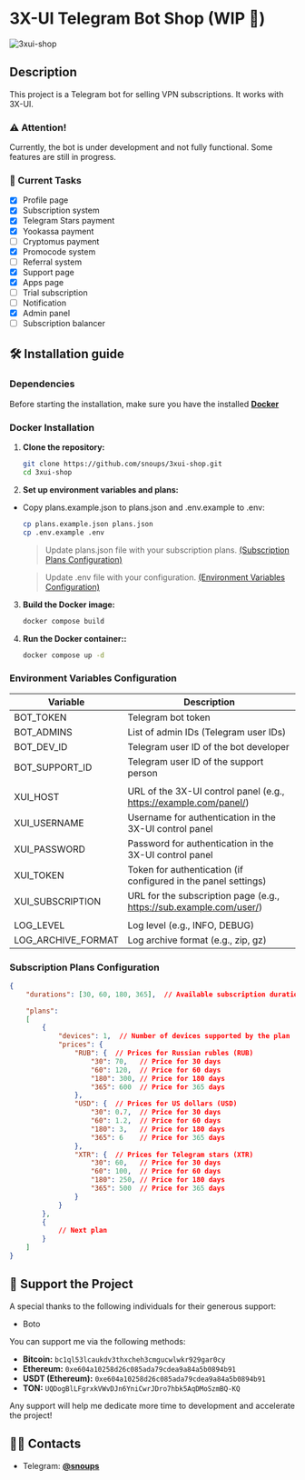 # 3X-UI Telegram Bot Shop (WIP 🚧)
![3xui-shop](https://github.com/user-attachments/assets/d037594e-75d1-4394-a983-01e950dde278)

## Description

This project is a Telegram bot for selling VPN subscriptions. It works with 3X-UI.

### ⚠️ Attention!
Currently, the bot is under development and not fully functional. Some features are still in progress.

### 🚧 Current Tasks
- [x] Profile page
- [x] Subscription system
- [x] Telegram Stars payment
- [x] Yookassa payment
- [ ] Cryptomus payment
- [x] Promocode system
- [ ] Referral system
- [x] Support page
- [x] Apps page
- [ ] Trial subscription
- [ ] Notification
- [x] Admin panel
- [ ] Subscription balancer

## 🛠️ Installation guide

### Dependencies

Before starting the installation, make sure you have the installed [**Docker**](https://www.docker.com/)

### Docker Installation

1. **Clone the repository:**
   ```bash
   git clone https://github.com/snoups/3xui-shop.git
   cd 3xui-shop
   ```

2. **Set up environment variables and plans:**
- Copy plans.example.json to plans.json and .env.example to .env:
    ```bash
    cp plans.example.json plans.json
    cp .env.example .env
    ```
    > Update plans.json file with your subscription plans. [(Subscription Plans Configuration)](#subscription-plans-configuration) 

    > Update .env file with your configuration. [(Environment Variables Configuration)](#environment-variables-configuration)

3. **Build the Docker image:**
   ```bash
   docker compose build
   ```

4. **Run the Docker container::**
   ```bash
   docker compose up -d
   ```

### Environment Variables Configuration

| Variable | Description |
|-|-|
| BOT_TOKEN | Telegram bot token |
| BOT_ADMINS | List of admin IDs (Telegram user IDs)
| BOT_DEV_ID | Telegram user ID of the bot developer |
| BOT_SUPPORT_ID | Telegram user ID of the support person |
| | |
| XUI_HOST | URL of the 3X-UI control panel (e.g., https://example.com/panel/) |
| XUI_USERNAME | Username for authentication in the 3X-UI control panel |
| XUI_PASSWORD | Password for authentication in the 3X-UI control panel |
| XUI_TOKEN | Token for authentication (if configured in the panel settings) |
| XUI_SUBSCRIPTION | URL for the subscription page (e.g., https://sub.example.com/user/) |
| | |
| LOG_LEVEL | Log level (e.g., INFO, DEBUG) |
| LOG_ARCHIVE_FORMAT | Log archive format (e.g., zip, gz) |

### Subscription Plans Configuration

```json
{
    "durations": [30, 60, 180, 365],  // Available subscription durations in days

    "plans": 
    [
        {
            "devices": 1,  // Number of devices supported by the plan
            "prices": {
                "RUB": {  // Prices for Russian rubles (RUB)
                    "30": 70,   // Price for 30 days
                    "60": 120,  // Price for 60 days
                    "180": 300, // Price for 180 days
                    "365": 600  // Price for 365 days
                },
                "USD": {  // Prices for US dollars (USD)
                    "30": 0.7,  // Price for 30 days
                    "60": 1.2,  // Price for 60 days
                    "180": 3,   // Price for 180 days
                    "365": 6    // Price for 365 days
                },
                "XTR": {  // Prices for Telegram stars (XTR)
                    "30": 60,   // Price for 30 days
                    "60": 100,  // Price for 60 days
                    "180": 250, // Price for 180 days
                    "365": 500  // Price for 365 days
                }
            }
        },
        {
            // Next plan
        }
    ]
}
```

## 💸 Support the Project

A special thanks to the following individuals for their generous support:

- Boto

You can support me via the following methods:

- **Bitcoin:** `bc1ql53lcaukdv3thxcheh3cmgucwlwkr929gar0cy`
- **Ethereum:** `0xe604a10258d26c085ada79cdea9a84a5b0894b91`
- **USDT (Ethereum):** `0xe604a10258d26c085ada79cdea9a84a5b0894b91`
- **TON:** `UQDogBlLFgrxkVWvDJn6YniCwrJDro7hbk5AqDMoSzmBQ-KQ`

Any support will help me dedicate more time to development and accelerate the project!

## 👨‍💻 Contacts

- Telegram: [**@snoups**](https://t.me/snoups)

